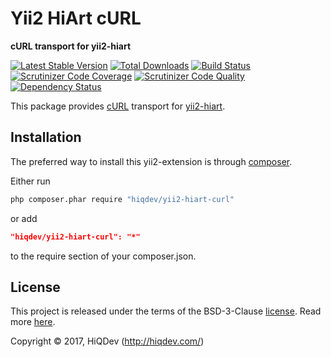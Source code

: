 Yii2 HiArt cURL
===============

**cURL transport for yii2-hiart**

[![Latest Stable Version](https://poser.pugx.org/hiqdev/yii2-hiart-curl/v/stable)](https://packagist.org/packages/hiqdev/yii2-hiart-curl)
[![Total Downloads](https://poser.pugx.org/hiqdev/yii2-hiart-curl/downloads)](https://packagist.org/packages/hiqdev/yii2-hiart-curl)
[![Build Status](https://img.shields.io/travis/hiqdev/yii2-hiart-curl.svg)](https://travis-ci.org/hiqdev/yii2-hiart-curl)
[![Scrutinizer Code Coverage](https://img.shields.io/scrutinizer/coverage/g/hiqdev/yii2-hiart-curl.svg)](https://scrutinizer-ci.com/g/hiqdev/yii2-hiart-curl/)
[![Scrutinizer Code Quality](https://img.shields.io/scrutinizer/g/hiqdev/yii2-hiart-curl.svg)](https://scrutinizer-ci.com/g/hiqdev/yii2-hiart-curl/)
[![Dependency Status](https://www.versioneye.com/php/hiqdev:yii2-hiart-curl/dev-master/badge.svg)](https://www.versioneye.com/php/hiqdev:yii2-hiart-curl/dev-master)

This package provides [cURL](http://php.net/manual/en/book.curl.php)
transport for [yii2-hiart](https://github.com/hiqdev/yii2-hiart).

## Installation

The preferred way to install this yii2-extension is through [composer](http://getcomposer.org/download/).

Either run

```sh
php composer.phar require "hiqdev/yii2-hiart-curl"
```

or add

```json
"hiqdev/yii2-hiart-curl": "*"
```

to the require section of your composer.json.

## License

This project is released under the terms of the BSD-3-Clause [license](LICENSE).
Read more [here](http://choosealicense.com/licenses/bsd-3-clause).

Copyright © 2017, HiQDev (http://hiqdev.com/)
